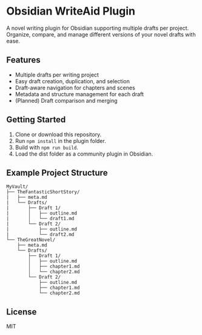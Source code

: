 # Obsidian WriteAid Plugin

A novel writing plugin for Obsidian supporting multiple drafts per project. Organize, compare, and manage different versions of your novel drafts with ease.

## Features

- Multiple drafts per writing project
- Easy draft creation, duplication, and selection
- Draft-aware navigation for chapters and scenes
- Metadata and structure management for each draft
- (Planned) Draft comparison and merging

## Getting Started

1. Clone or download this repository.
2. Run `npm install` in the plugin folder.
3. Build with `npm run build`.
4. Load the dist folder as a community plugin in Obsidian.

## Example Project Structure

```
MyVault/
├── TheFantasticShortStory/
|   ├── meta.md
|   └── Drafts/
|       ├── Draft 1/
|       │   ├── outline.md
|       │   └── draft1.md
|       └── Draft 2/
|           ├── outline.md
|           └── draft2.md
└── TheGreatNovel/
    ├── meta.md
    └── Drafts/
        ├── Draft 1/
        │   ├── outline.md
        │   ├── chapter1.md
        │   └── chapter2.md
        └── Draft 2/
            ├── outline.md
            ├── chapter1.md
            └── chapter2.md

```

## License

MIT
